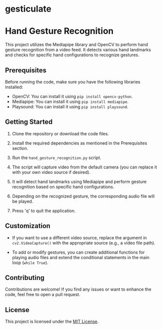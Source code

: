 # gesticulate
# Hand Gesture Recognition

This project utilizes the Mediapipe library and OpenCV to perform hand gesture recognition from a video feed. It detects various hand landmarks and checks for specific hand configurations to recognize gestures.

## Prerequisites

Before running the code, make sure you have the following libraries installed:

- OpenCV: You can install it using `pip install opencv-python`.
- Mediapipe: You can install it using `pip install mediapipe`.
- Playsound: You can install it using `pip install playsound`.

## Getting Started

1. Clone the repository or download the code files.

2. Install the required dependencies as mentioned in the Prerequisites section.

3. Run the `hand_gesture_recognition.py` script.

4. The script will capture video from the default camera (you can replace it with your own video source if desired).

5. It will detect hand landmarks using Mediapipe and perform gesture recognition based on specific hand configurations.

6. Depending on the recognized gesture, the corresponding audio file will be played.

7. Press 'q' to quit the application.

## Customization

- If you want to use a different video source, replace the argument in `cv2.VideoCapture()` with the appropriate source (e.g., a video file path).

- To add or modify gestures, you can create additional functions for playing audio files and extend the conditional statements in the main loop (`while True`).

## Contributing

Contributions are welcome! If you find any issues or want to enhance the code, feel free to open a pull request.

## License

This project is licensed under the [MIT License](LICENSE).
